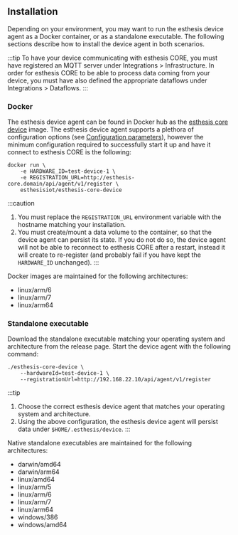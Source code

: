 ## Installation

Depending on your environment, you may want to run the esthesis device agent as a Docker container,
or as a standalone executable. The following sections describe how to install the device agent in
both scenarios.

:::tip
To have your device communicating with esthesis CORE, you must have registered an MQTT server
under Integrations > Infrastructure. In order for esthesis CORE to be able to process data coming
from your device, you must have also defined the appropriate dataflows under Integrations > Dataflows.
:::

### Docker
The esthesis device agent can be found in Docker hub as the
[esthesis core device](https://hub.docker.com/repository/docker/esthesisiot/esthesis-core-device/general)
image. The esthesis device agent supports a plethora of configuration options (see
[Configuration parameters](02-Configuration%20parameters.md)), however the minimum configuration
required to successfully start it up and have it connect to esthesis CORE is the following:

```shell
docker run \
	-e HARDWARE_ID=test-device-1 \
	-e REGISTRATION_URL=http://esthesis-core.domain/api/agent/v1/register \
	esthesisiot/esthesis-core-device
```

:::caution
1. You must replace the `REGISTRATION_URL` environment variable with the hostname matching your installation.
2. You must create/mount a data volume to the container, so that the device agent can persist
its state. If you do not do so, the device agent will not be able to reconnect to esthesis CORE
after a restart, instead it will create to re-register (and probably fail if you have kept the
`HARDWARE_ID` unchanged).
:::

Docker images are maintained for the following architectures:
- linux/arm/6
- linux/arm/7
- linux/arm64

### Standalone executable
Download the standalone executable matching your operating system and architecture from the release
page. Start the device agent with the following command:

```shell
./esthesis-core-device \
	--hardwareId=test-device-1 \
	--registrationUrl=http://192.168.22.10/api/agent/v1/register
```

:::tip
1. Choose the correct esthesis device agent that matches your operating system and architecture.
2. Using the above configuration, the esthesis device agent will persist data under
`$HOME/.esthesis/device`.
:::

Native standalone executables are maintained for the following architectures:
- darwin/amd64
- darwin/arm64
- linux/amd64
- linux/arm/5
- linux/arm/6
- linux/arm/7
- linux/arm64
- windows/386
- windows/amd64
